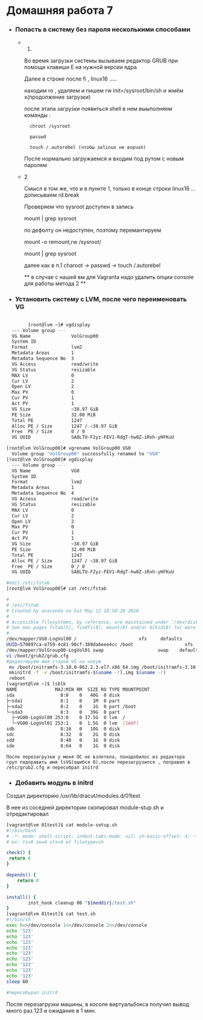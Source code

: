 # Домашняя работа 7
 - ### Попасть в систему без пароля несколькими способами
    - 1.

        Во время загрузки системы вызываем редактор GRUB при помощи клавиши E на нужной версии ядра
        
        Далее в строке после fi , linux16 .....
        
        находим ro , удаляем и пишем rw init=/sysroot/bin/sh и жмём x(продолжение загрузки)
        
        после этапа загрузки появиться shell в нем выыполняем команды :
        
            chroot /sysroot 
        
            passwd
        
            touch /.autorebel (чтобы selinux не ворчал)
        
        После нормально загружаемся и входим под рутом с новым паролем

    - 2 

        Смысл в том же, что и в пункте 1, только в конце строки linux16 ... дописываем rd.break

        Проверяем что sysroot доступен в запись 
        
        mount | grep sysroot

        по дефолту он недоступен, поэтому перемантируем 

        mount -o remount,rw /sysroot/
        
        mount | grep sysroot

        далее как в п.1  charoot -> passwd -> touch /.autorebel

       **  в случае с нашей вм для Vagranta надо удалить опции console для работы метода 2 **

 - ### Установить систему с LVM, после чего переименовать VG

```BASH

        [root@lvm ~]# vgdisplay 
  --- Volume group ---
  VG Name               VolGroup00
  System ID             
  Format                lvm2
  Metadata Areas        1
  Metadata Sequence No  3
  VG Access             read/write
  VG Status             resizable
  MAX LV                0
  Cur LV                2
  Open LV               2
  Max PV                0
  Cur PV                1
  Act PV                1
  VG Size               <38.97 GiB
  PE Size               32.00 MiB
  Total PE              1247
  Alloc PE / Size       1247 / <38.97 GiB
  Free  PE / Size       0 / 0   
  VG UUID               SA8LTU-F2yz-FEV1-RdgT-hw0Z-iRxh-yHFKuU

[root@lvm VolGroup00]# vgrename VolGroup00 VG0
  Volume group "VolGroup00" successfully renamed to "VG0"
[root@lvm VolGroup00]# vgdisplay 
  --- Volume group ---
  VG Name               VG0
  System ID             
  Format                lvm2
  Metadata Areas        1
  Metadata Sequence No  4
  VG Access             read/write
  VG Status             resizable
  MAX LV                0
  Cur LV                2
  Open LV               2
  Max PV                0
  Cur PV                1
  Act PV                1
  VG Size               <38.97 GiB
  PE Size               32.00 MiB
  Total PE              1247
  Alloc PE / Size       1247 / <38.97 GiB
  Free  PE / Size       0 / 0   
  VG UUID               SA8LTU-F2yz-FEV1-RdgT-hw0Z-iRxh-yHFKuU

#edit /etc/fstab
[root@lvm VolGroup00]# cat /etc/fstab 

#
# /etc/fstab
# Created by anaconda on Sat May 12 18:50:26 2018
#
# Accessible filesystems, by reference, are maintained under '/dev/disk'
# See man pages fstab(5), findfs(8), mount(8) and/or blkid(8) for more info
#
/dev/mapper/VG0-LogVol00 /                       xfs     defaults        0 0
UUID=570897ca-e759-4c81-90cf-389da6eee4cc /boot                   xfs     defaults        0 0
/dev/mapper/VolGroup00-LogVol01 swap                    swap    defaults        0 0
vi /boot/grub2/grub.cfg
#редактируем имя старой VG на новую
 mv /boot/initramfs-3.10.0-862.2.3.el7.x86_64.img /boot/initramfs-3.10.0-862.2.3.el7.x86_64.img.old
 mkinitrd -f -v /boot/initramfs-$(uname -r).img $(uname -r)
 reboot
[vagrant@lvm ~]$ lsblk
NAME              MAJ:MIN RM  SIZE RO TYPE MOUNTPOINT
sda                 8:0    0   40G  0 disk 
├─sda1              8:1    0    1M  0 part 
├─sda2              8:2    0    1G  0 part /boot
└─sda3              8:3    0   39G  0 part 
  ├─VG00-LogVol00 253:0    0 37.5G  0 lvm  /
  └─VG00-LogVol01 253:1    0  1.5G  0 lvm  [SWAP]
sdb                 8:16   0   10G  0 disk 
sdc                 8:32   0    2G  0 disk 
sdd                 8:48   0    1G  0 disk 
sde                 8:64   0    1G  0 disk 


```
    После перезагрузки у меня ОС не взлетела, понадобилос из редактора груп подправить имя lsVG(ошибся 0),после перезагрузился , поправил в /etc/grub2.cfg и пересобрал initrd

 - ### Добавить модуль в initrd
  
Создал директорию /usr/lib/dracut/modules.d/01test

В нее из соседней директории скопировал module-stup.sh и отредактировал
```bash
[vagrant@lvm 01test]$ cat module-setup.sh 
#!/bin/bash
# -*- mode: shell-script; indent-tabs-mode: nil; sh-basic-offset: 4; -*-
# ex: ts=8 sw=4 sts=4 et filetype=sh

check() {
 return 0 
}

depends() {
    return 0
}

install() {
        inst_hook cleanup 00 "${moddir}/test.sh"
}
[vagrant@lvm 01test]$ cat test.sh 
#!/bin/sh
exec 0<>/dev/console 1<>/dev/console 2<>/dev/console
echo '123'
echo '123'
echo '123'
echo '123'
echo '123'
echo '123'
echo '123'
echo '123'
echo '123'
sleep 60

#пересобьрал initrd
```
После перезагрузки машины, в косоле виртуальбокса получил вывод много раз 123 и ожидание в 1 мин.

